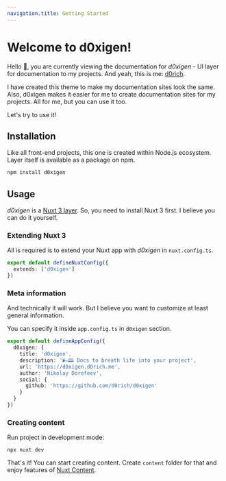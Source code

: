 ```yaml
---
navigation.title: Getting Started
---
```


# Welcome to d0xigen!

Hello 👋, you are currently viewing the documentation for _d0xigen_ - UI layer for documentation to my projects. And yeah, this is me: [d0rich](https://github.com/d0rich).

I have created this theme to make my documentation sites look the same. Also, d0xigen makes it easier for me to create documentation sites for my projects. All for me, but you can use it too.

Let's try to use it!

## Installation

Like all front-end projects, this one is created within Node.js ecosystem. Layer itself is available as a package on npm.

```bash
npm install d0xigen
```

## Usage

_d0xigen_ is a [Nuxt 3 layer](https://nuxt.com/docs/getting-started/layers). So, you need to install Nuxt 3 first. I believe you can do it yourself.

### Extending Nuxt 3

All is required is to extend your Nuxt app with _d0xigen_ in `nuxt.config.ts`.

```ts [nuxt.config.ts]
export default defineNuxtConfig({
  extends: ['d0xigen']
})
```

### Meta information

And technically it will work. But I believe you want to customize at least general information.

You can specify it inside `app.config.ts` in `d0xigen` section.

```ts [app.config.ts]
export default defineAppConfig({
  d0xigen: {
    title: 'd0xigen',
    description: '🌬🕮 Docs to breath life into your project',
    url: 'https://d0xigen.d0rich.me',
    author: 'Nikolay Dorofeev',
    social: {
      github: 'https://github.com/d0rich/d0xigen'
    }
  }
})
```

### Creating content

Run project in development mode:

```shell
npx nuxt dev
```

That's it! You can start creating content. Create `content` folder for that and enjoy features of [Nuxt Content](https://content.nuxtjs.org/).
